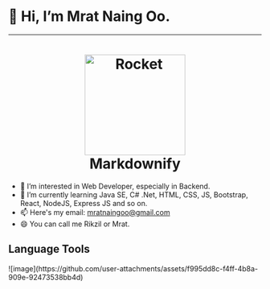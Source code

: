 # 👋 Hi, I’m Mrat Naing Oo.
------------------------------------------------------------------------------------------------------
<h1 align="center">
  <img src="https://raw.githubusercontent.com/Tarikul-Islam-Anik/Animated-Fluent-Emojis/master/Emojis/Travel%20and%20places/Rocket.png" alt="Rocket" width="200" height="200" />
  <br>
  Markdownify
  <br>
</h1>

- 👀 I’m interested in Web Developer, especially in Backend.
- 🌱 I’m currently learning Java SE, C# .Net, HTML, CSS, JS, Bootstrap, React, NodeJS, Express JS and so on.
- 📫 Here's my email: mratnaingoo@gmail.com
- 😄 You can call me Rikzil or Mrat.

## Language Tools
<p align= "left">
![image](https://github.com/user-attachments/assets/f995dd8c-f4ff-4b8a-909e-92473538bb4d)


</p>

<!---
mratnaingoo-coding/mratnaingoo-coding is a ✨ special ✨ repository because its `README.md` (this file) appears on your GitHub profile.
You can click the Preview link to take a look at your changes.
--->
